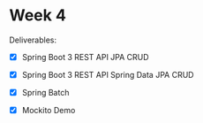 # Week 4

Deliverables: 
- [x] Spring Boot 3 REST API JPA CRUD
- [x] Spring Boot 3 REST API Spring Data JPA CRUD
- [x] Spring Batch 
- [x] Mockito Demo

